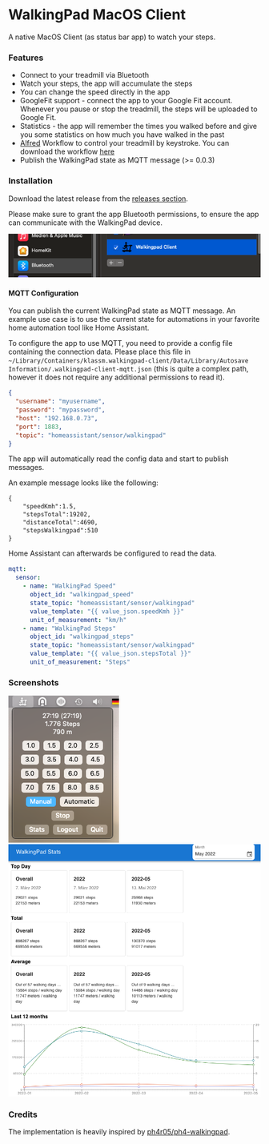 #  WalkingPad MacOS Client

A native MacOS Client (as status bar app) to watch your steps.


### Features

* Connect to your treadmill via Bluetooth
* Watch your steps, the app will accumulate the steps
* You can change the speed directly in the app
* GoogleFit support - connect the app to your Google Fit account. Whenever you pause or stop the treadmill, the steps will be uploaded to Google Fit.
* Statistics - the app will remember the times you walked before and give you some statistics on how much you have walked in the past
* [Alfred](https://www.alfredapp.com/) Workflow to control your treadmill by keystroke. You can download the workflow [here](https://github.com/klassm/walkingpad_alfred/releases)
* Publish the WalkingPad state as MQTT message (>= 0.0.3)

### Installation

Download the latest release from the [releases section](https://github.com/klassm/walkingpad_macos_client/releases).

Please make sure to grant the app Bluetooth permissions, to ensure the app can communicate with the WalkingPad device.

![Bluetooth Permission](docs/bluetooth_connection.png)

#### MQTT Configuration

You can publish the current WalkingPad state as MQTT message. An example use case is to use the current state
for automations in your favorite home automation tool like Home Assistant.

To configure the app to use MQTT, you need to provide a config file containing the connection data. Please
place this file in `~/Library/Containers/klassm.walkingpad-client/Data/Library/Autosave Information/.walkingpad-client-mqtt.json`
(this is quite a complex path, however it does not require any additional permissions to read it).

```json
{
  "username": "myusername",
  "password": "mypassword",
  "host": "192.168.0.73",
  "port": 1883,
  "topic": "homeassistant/sensor/walkingpad"
}
```

The app will automatically read the config data and start to publish messages.

An example message looks like the following:
```
{
    "speedKmh":1.5,
    "stepsTotal":19202,
    "distanceTotal":4690,
    "stepsWalkingpad":510
}
```

Home Assistant can afterwards be configured to read the data.

```yaml
mqtt:
  sensor:
    - name: "WalkingPad Speed"
      object_id: "walkingpad_speed"
      state_topic: "homeassistant/sensor/walkingpad"
      value_template: "{{ value_json.speedKmh }}"
      unit_of_measurement: "km/h"
    - name: "WalkingPad Steps"
      object_id: "walkingpad_steps"
      state_topic: "homeassistant/sensor/walkingpad"
      value_template: "{{ value_json.stepsTotal }}"
      unit_of_measurement: "Steps"
```

### Screenshots

![Tray App](docs/tray_app.png)
![Stats](docs/stats.png)


### Credits

The implementation is heavily inspired by [ph4r05/ph4-walkingpad](https://github.com/ph4r05/ph4-walkingpad).
